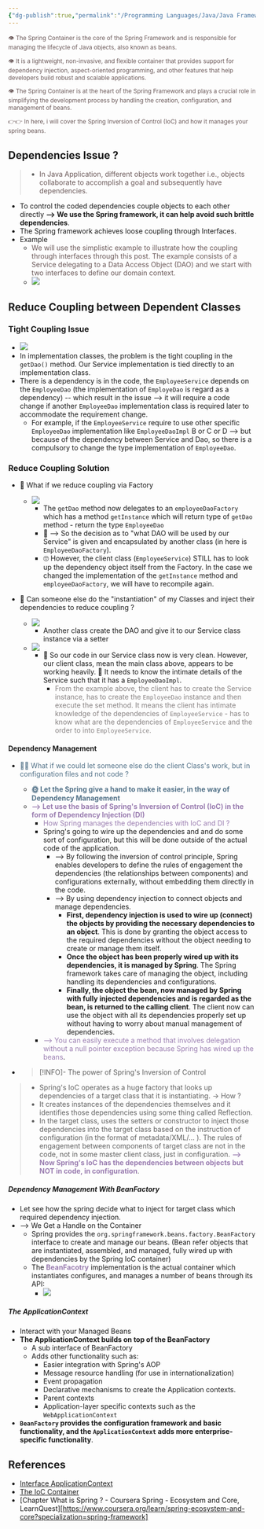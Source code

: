 ```yaml
---
{"dg-publish":true,"permalink":"/Programming Languages/Java/Java Framework/Spring Framework/3 - The motivation To Use Spring/","title":"Spring IoC Container Manages your Spring Beans","noteIcon":"1","updated":"2024-05-06T19:15:21.830+07:00"}
---
```



<div style="color:#6a5858; font-size: 85%;">
<p>👁️ The Spring Container is the core of the Spring Framework and is responsible for managing the lifecycle of Java objects, also known as beans. </p>
<p> 👁️ It is a lightweight, non-invasive, and flexible container that provides support for dependency injection, aspect-oriented programming, and other features that help developers build robust and scalable applications.</p>
<p> 👁️ The Spring Container is at the heart of the Spring Framework and plays a crucial role in simplifying the development process by handling the creation, configuration, and management of beans.</p>
<p> 👉👉 In here, i will cover the Spring Inversion of Control (IoC) and how it manages your spring beans. </p>
</div>

## Dependencies Issue ?
> - <span style="color:#6a5858">In Java Application, different objects work together i.e., objects collaborate to accomplish a goal and subsequently have dependencies.</span>
- To control the coded dependencies couple objects to each other directly **--> We use the Spring framework, it can help avoid such brittle dependencies**.
- The Spring framework achieves loose coupling through Interfaces.
- Example
	- <span style="color:#6a5858">We will use the simplistic example to illustrate how the coupling through interfaces through this post. The example consists of a Service delegating to a Data Access Object (DAO) and we start with two interfaces to define our domain context.</span>
	- ![](https://i.imgur.com/0uPSC1v.png)

## Reduce Coupling between Dependent Classes
### Tight Coupling Issue
- ![](https://i.imgur.com/ZUsX7su.png)
- In implementation classes, the problem is the tight coupling in the `getDao()` method. Our Service implementation is tied directly to an implementation class.
- There is a dependency is in the code, the `EmployeeService` depends on the `EmployeeDao` (the implementation of `EmployeDao` is regard as a dependency) -- which result in the issue --> it will require a code change if another `EmployeeDao` implementation class is required later to accommodate the requirement change.
	- For example, if the `EmployeeService` require to use other specific `EmployeeDao` implementation like `EmployeeDaoImpl` B or C or D --> but because of the dependency between Service and Dao, so there is a compulsory to change the type implementation of `EmployeeDao`.
### Reduce Coupling Solution
- 🧐 What if we reduce coupling via Factory
	- ![](https://i.imgur.com/aPbWzN1.png)
		- The `getDao` method now delegates to an `employeeDaoFactory` which has a method `getInstance` which will return type of `getDao` method - return the type `EmployeeDao` 
		- 🤔 --> So the decision as to "what DAO will be used by our Service" is given and encapsulated by another class (in here is `EmployeeDaoFactory`).
		- 🙄 However, the client class (`EmployeeService`) STILL has to look up the dependency object itself from the Factory. In the case we changed the implementation of the `getInstance` method and `employeeDaoFactory`, we will have to recompile again.
	
- 🧐 Can someone else do the "instantiation" of my Classes and inject their dependencies to reduce coupling ?
	- ![](https://i.imgur.com/4hoapLq.png)
		- Another class create the DAO and give it to our Service class instance via a setter
	- ![](https://i.imgur.com/yrzKcul.png)
		- 🤔 So our code in our Service class now is very clean. However, our client class, mean the main class above, appears to be working heavily. 🧐 It needs to know the intimate details of the Service such that it has a `EmployeeDaoImpl`.
			- <span style="color:#878282">From the example above, the client has to create the Service instance, has to create the `EmployeeDao` instance and then execute the set method. It means the client has intimate knowledge of the dependencies of `EmployeeService` - has to know what are the dependencies of `EmployeeService` and the order to into `EmployeeService`.</span>

#### Dependency Management
- <span style="color:#537288">🧐🌞 What if we could let someone else do the client Class's work, but in configuration files and not code ?</span>
	- <span style="color:#537288">**🌞 Let the Spring give a hand to make it easier, in the way of Dependency Management**</span>
	- <span style="color:#9a7db0">**--> Let use the basis of Spring's Inversion of Control (IoC) in the form of Dependency Injection (DI)**</span>
		- <span style="color:#9a7db0">How Spring manages the dependencies with IoC and DI ?</span>
		- Spring's going to wire up the dependencies and and do some sort of configuration, but this will be done outside of the actual code of the application. 
			- --> By following the inversion of control principle, Spring enables developers to define the rules of engagement the dependencies (the relationships between components) and configurations externally, without embedding them directly in the code.
			- --> By using dependency injection to connect objects and manage dependencies.
				- **First, dependency injection is used to wire up (connect) the objects by providing the necessary dependencies to an object**. This is done by granting the object access to the required dependencies without the object needing to create or manage them itself.
				- **Once the object has been properly wired up with its dependencies, it is managed by Spring**. The Spring framework takes care of managing the object, including handling its dependencies and configurations.
				- **Finally, the object the bean, now managed by Spring with fully injected dependencies and is regarded as the bean, is returned to the calling client**. The client now can use the object with all its dependencies properly set up without having to worry about manual management of dependencies.
		- <span style="color:#9a7db0">--> You can easily execute a method that involves delegation without a null pointer exception because Spring has wired up the beans</span>.

- > [!INFO]- The power of Spring's Inversion of Control 
> - Spring's IoC operates as a huge factory that looks up dependencies of a target class that it is instantiating. -> How ?
> - It creates instances of the dependencies themselves and it identifies those dependencies using some thing called Reflection. 
> - In the target class, uses the setters or constructor to inject those dependencies into the target class based on the instruction of configuration (in the format of metadata/XML/... ). The rules of engagement between components of target class are not in the code, not in some master client class, just in configuration.
> <span style="color:#9a7db0">**--> Now Spring's IoC has the dependencies between objects but NOT in code, in configuration**</span>.

##### Dependency Management With BeanFactory
- Let see how the spring decide what to inject for target class which required dependency injection.
- --> We Get a Handle on the Container
	- Spring provides the `org.springframework.beans.factory.BeanFactory` interface to create and manage our beans. (Bean refer objects that are instantiated, assembled, and managed, fully wired up with dependencies by the Spring IoC container)
	- The <span style="color:#9a7db0">**BeanFacotry**</span> implementation is the actual container which instantiates configures, and manages a number of beans through its API: 
		- ![](https://i.imgur.com/u0nW6rz.png)
		
##### The ApplicationContext
- Interact with your Managed Beans
- **The ApplicationContext builds on top of the BeanFactory**
	- A sub interface of BeanFactory
	- Adds other functionality such as:
		- Easier integration with Spring's AOP
		- Message resource handling (for use in internationalization)
		- Event propagation
		- Declarative mechanisms to create the Application contexts.
		- Parent contexts
		- Application-layer specific contexts such as the `WebApplicationContext`
- **`BeanFactory` provides the configuration framework and basic functionality, and the `ApplicationContext` adds more enterprise-specific functionality**. 

## References
- [Interface ApplicationContext](https://docs.spring.io/spring-framework/docs/current/javadoc-api/org/springframework/context/ApplicationContext.html)
- [The IoC Container](https://docs.spring.io/spring-framework/reference/core/beans.html)
- [Chapter What is Spring ? - Coursera Spring - Ecosystem and Core, LearnQuest][https://www.coursera.org/learn/spring-ecosystem-and-core?specialization=spring-framework]